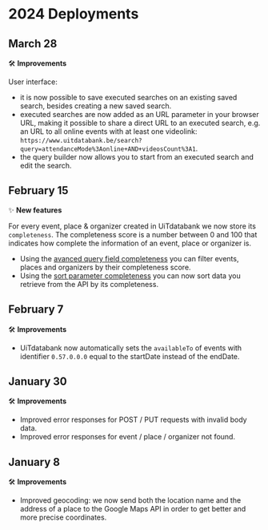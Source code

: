 # 2024 Deployments

## March 28

🛠 **Improvements**

User interface:

* it is now possible to save executed searches on an existing saved search, besides creating a new saved search.
* executed searches are now added as an URL parameter in your browser URL, making it possible to share a direct URL to an executed search, e.g. an URL to all online events with at least one videolink: `https://www.uitdatabank.be/search?query=attendanceMode%3Aonline+AND+videosCount%3A1`.
* the query builder now allows you to start from an executed search and edit the search.

## February 15

✨ **New features**

For every event, place & organizer created in UiTdatabank we now store its `completeness`. The completeness score is a number between 0 and 100 that indicates how complete the information of an event, place or organizer is.

* Using the [avanced query field completeness](https://docs.publiq.be/docs/uitdatabank/search-api%2Fadvanced-queries#completeness) you can filter events, places and organizers by their completeness score.
* Using the [sort parameter completeness](https://docs.publiq.be/docs/uitdatabank/search-api%2Fsorting#completeness) you can now sort data you retrieve from the API by its completeness.

## February 7

🛠 **Improvements**

* UiTdatabank now automatically sets the `availableTo` of events with identifier `0.57.0.0.0` equal to the startDate instead of the endDate.

## January 30

🛠 **Improvements**

* Improved error responses for POST / PUT requests with invalid body data.
* Improved error responses for event / place / organizer not found.

## January 8

🛠 **Improvements**

* Improved geocoding: we now send both the location name and the address of a place to the Google Maps API in order to get better and more precise coordinates.
